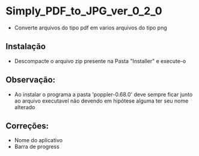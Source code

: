 # Simply_PDF_to_JPG_ver_0_2_0

- Converte arquivos do tipo pdf em varios arquivos do tipo png


## Instalação
- Descompacte o arquivo zip presente na Pasta "Installer" e execute-o

## Observação:
- Ao instalar o programa a pasta 'poppler-0.68.0' deve sempre ficar junto ao arquivo executavel não devendo em hipótese alguma ter seu nome alterado 


## Correções:
- Nome do aplicativo 
- Barra de progress